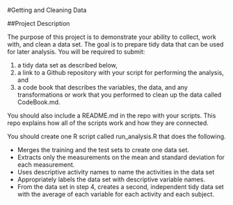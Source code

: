 #Getting and Cleaning Data

##Project Description

The purpose of this project is to demonstrate your ability to collect, work with, and clean a data set. The goal is to prepare tidy data that can be used for later analysis. 
You will be required to submit:
 1. a tidy data set as described below,
 2. a link to a Github repository with your script for performing the analysis, and 
 3. a code book that describes the variables, the data, and any transformations or work that you performed to clean up the data called CodeBook.md. 
 
You should also include a README.md in the repo with your scripts. This repo explains how all of the scripts work and how they are connected.  


You should create one R script called run_analysis.R that does the following. 
* Merges the training and the test sets to create one data set.
* Extracts only the measurements on the mean and standard deviation for each measurement. 
* Uses descriptive activity names to name the activities in the data set
* Appropriately labels the data set with descriptive variable names. 
* From the data set in step 4, creates a second, independent tidy data set with the average of each variable for each activity and each subject.

